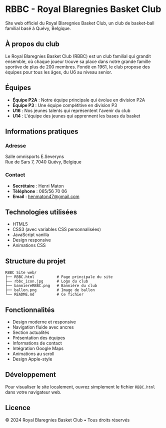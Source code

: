 # RBBC - Royal Blaregnies Basket Club

Site web officiel du Royal Blaregnies Basket Club, un club de basket-ball familial basé à Quévy, Belgique.

## À propos du club

Le Royal Blaregnies Basket Club (RBBC) est un club familial qui grandit ensemble, où chaque joueur trouve sa place dans notre grande famille sportive de plus de 200 membres. Fondé en 1961, le club propose des équipes pour tous les âges, du U6 au niveau senior.

## Équipes

- **Équipe P2A** : Notre équipe principale qui évolue en division P2A
- **Équipe P3** : Une équipe compétitive en division P3
- **U16** : Nos jeunes talents qui représentent l'avenir du club
- **U14** : L'équipe des jeunes qui apprennent les bases du basket

## Informations pratiques

### Adresse
Salle omnisports E.Severyns  
Rue de Sars 7, 7040 Quévy, Belgique

### Contact
- **Secrétaire** : Henri Maton
- **Téléphone** : 065/56 70 06
- **Email** : henmaton47@gmail.com

## Technologies utilisées

- HTML5
- CSS3 (avec variables CSS personnalisées)
- JavaScript vanilla
- Design responsive
- Animations CSS

## Structure du projet

```
RBBC Site web/
├── RBBC.html          # Page principale du site
├── rbbc_icon.jpg      # Logo du club
├── banniereRBBC.png   # Bannière du club
├── ballon.png         # Image de ballon
└── README.md          # Ce fichier
```

## Fonctionnalités

- Design moderne et responsive
- Navigation fluide avec ancres
- Section actualités
- Présentation des équipes
- Informations de contact
- Intégration Google Maps
- Animations au scroll
- Design Apple-style

## Développement

Pour visualiser le site localement, ouvrez simplement le fichier `RBBC.html` dans votre navigateur web.

## Licence

© 2024 Royal Blaregnies Basket Club • Tous droits réservés
